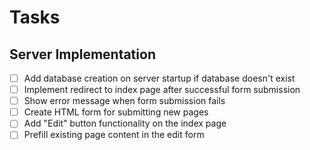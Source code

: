 # Tasks

## Server Implementation

- [ ] Add database creation on server startup if database doesn't exist
- [ ] Implement redirect to index page after successful form submission
- [ ] Show error message when form submission fails
- [ ] Create HTML form for submitting new pages
- [ ] Add "Edit" button functionality on the index page
- [ ] Prefill existing page content in the edit form
